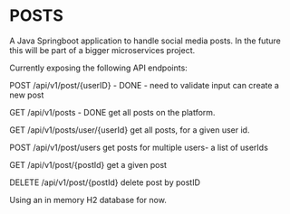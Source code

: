 # POSTS

A Java Springboot application to handle social media posts. 
In the future this will be part of a bigger microservices project. 

Currently exposing the following API endpoints:

POST /api/v1/post/{userID} - DONE - need to validate input
can create a new post 

GET /api/v1/posts - DONE
get all posts on the platform. 

GET /api/v1/posts/user/{userId}
get all posts, for a given user id. 

POST /api/v1/post/users
get posts for multiple users- a list of userIds

GET /api/v1/post/{postId}
get a given post

DELETE /api/v1/post/{postId}
delete post by postID

Using an in memory H2 database for now.
